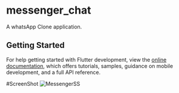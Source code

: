 # messenger_chat

A whatsApp Clone application.

## Getting Started

For help getting started with Flutter development, view the
[online documentation](https://docs.flutter.dev/), which offers tutorials,
samples, guidance on mobile development, and a full API reference.


#ScreenShot
![MessengerSS](https://user-images.githubusercontent.com/86234419/199701194-87cc2040-b11b-4ebd-accb-dddf11b78565.png)
